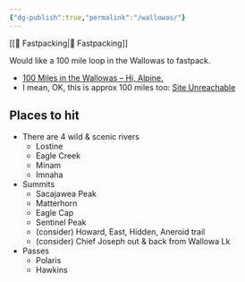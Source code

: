 ```yaml
---
{"dg-publish":true,"permalink":"/wallowas/"}
---
```



[[📘 Fastpacking\|📘 Fastpacking]]

Would like a 100 mile loop in the Wallowas to fastpack.

* [100 Miles in the Wallowas – Hi, Alpine.](https://goteamdarkley.com/2021/08/31/100-miles-in-the-wallowas/)
* I mean, OK, this is approx 100 miles too: [Site Unreachable](https://www.christofteuscher.com/aagaa/report-eagles-33-peak-bagging-challenge-finally-completed/)

## Places to hit

* There are 4 wild & scenic rivers
    * Lostine
    * Eagle Creek
    * Minam
    * Imnaha
* Summits
    * Sacajawea Peak
    * Matterhorn
    * Eagle Cap
    * Sentinel Peak
    * (consider) Howard, East, Hidden, Aneroid trail
    * (consider) Chief Joseph out & back from Wallowa Lk
* Passes
    * Polaris
    * Hawkins